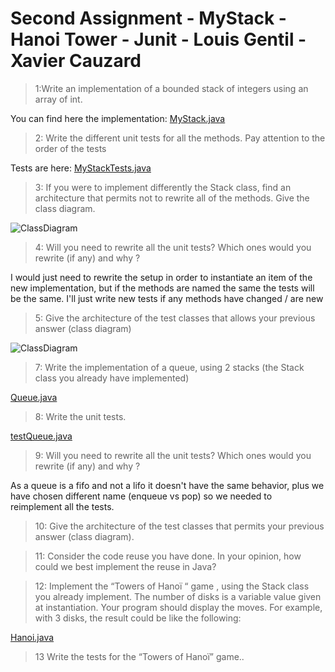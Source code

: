 # Second Assignment - MyStack - Hanoi Tower - Junit - Louis Gentil - Xavier Cauzard

>1:Write an implementation of a bounded stack of integers using an array of int.

You can find here the implementation: [MyStack.java](https://github.com/lomithrani/SoftwareQuality/blob/master/Assignment2/src/main/java/SoftwareQuality/Assignment2/MyStack.java) 
>2: Write the different unit tests for all the methods. Pay attention to the order of the tests

Tests are here: [MyStackTests.java](https://github.com/lomithrani/SoftwareQuality/blob/master/Assignment2/src/test/java/SoftwareQuality/Assignment2/MyStackTests.java)
>3: If you were to implement differently the Stack class, find an architecture that permits not to rewrite all of the methods. Give the class diagram.

![ClassDiagram](https://github.com/lomithrani/SoftwareQuality/blob/master/Assignment2/MyStack.png)

>4: Will you need to rewrite all the unit tests? Which ones would you rewrite (if any) and why ?

I would just need to rewrite the setup in order to instantiate an item of the new implementation, but if the methods are named the same the tests will be the same. I'll just write new tests if any methods have changed / are new
>5: Give the architecture of the test classes that allows your previous answer (class diagram)

![ClassDiagram](https://github.com/lomithrani/SoftwareQuality/blob/master/Assignment2/MyStackTest2.png)

>7: Write the implementation of a queue, using 2 stacks (the Stack class you already have implemented)

[Queue.java](https://github.com/lomithrani/SoftwareQuality/blob/master/Assignment2/src/main/java/SoftwareQuality/Assignment2/MyQueue.java)
>8: Write the unit tests.

[testQueue.java](https://github.com/lomithrani/SoftwareQuality/blob/master/Assignment2/src/test/java/SoftwareQuality/Assignment2/MyQueueTests.java)
>9: Will you need to rewrite all the unit tests? Which ones would you rewrite (if any) and why ?

As a queue is a fifo and not a lifo it doesn't have the same behavior, plus we have chosen different name (enqueue vs pop) so we needed to reimplement all the tests.

>10: Give the architecture of the test classes that permits your previous answer (class diagram).

>11: Consider the code reuse you have done. In your opinion, how could we best implement the reuse in Java?

>12: Implement the “Towers of Hanoï “ game , using the Stack class you already implement. The number of disks is a variable value given at instantiation. Your program should display the moves. For example, with 3 disks, the result could be like the following:

[Hanoi.java](https://github.com/lomithrani/SoftwareQuality/blob/master/Assignment2/src/main/java/SoftwareQuality/Assignment2/HanoiTower.java)
>13 Write the tests for the “Towers of Hanoï” game..
